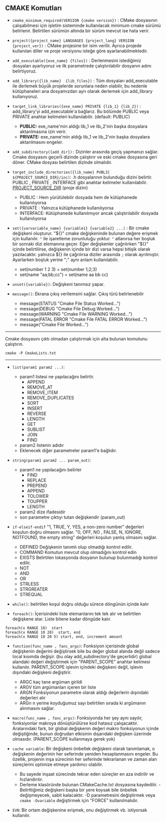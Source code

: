 ## CMAKE Komutları
- `cmake_minimum_required(VERSION {cmake version})` : CMake dosyasının çalışabilmesi için işletim sisteminde kullanılacak minimum cmake sürümü belirlenir. Belirtilen sürümün altında bir sürüm mevcut ise hata verir.

- `project({project_name} LANGUAGES {project_lang} VERSION {project_ver})` : CMake projesine bir isim verilir. Ayrıca projede kullanılan diller ve proje versiyonu isteğe göre ayarlanabilmektedir.

- `add_executable({exe_name} {files})` : Derlenmesini istediğimiz dosyaları ayarlıyoruz ve ilk parametrede çalıştırılabilir dosyanın adını belirtiyoruz.

- `add_library({lib_name}  {lib_files})` : Tüm dosyaları add_executable ile derlemek büyük projelerde sorunlara neden olabilir, bu nedenle kütüphaneleri ana dosyamızdan ayrı olarak derlemek için add_library kullanıyoruz.

- `target_link_libraries({exe_name} PRIVATE {lib_1} {lib_2})` : add_library'yi add_executable'a bağlarız. Bu bölümde PUBLIC veya PRIVATE anahtar kelimeleri kullanılabilir. (default: PUBLIC)
  - **PUBLIC:** exe_name'min aldığı lib_1 ve lib_2'nin başka dosyalara aktarılmasına izin verir.
  - **PRIVATE:** exe_name'min aldığı lib_1 ve lib_2'nin başka dosyalara aktarılmasını engeler.

- `add_subdirectory({add_dir}):` Dizinler arasında geçiş yapmanızı sağlar. Cmake dosyasını geçerli dizinde çalıştırır ve eski cmake dosyasına geri döner. CMake dosyası belirtilen dizinde olmalıdır.

- `target_include_directories({lib_name} PUBLIC ${PROJECT_SOURCE_DIR}/inc)`: .h dosyalarının bulunduğu dizini belirtir. PUBLIC , PRIVATE , INTERFACE gibi anahtar kelimeler kullanılabilir. <u>PROJECT_SOURCE_DIR</u> (proje dizini)
  - PUBLIC : Hem yürütülebilir dosyada hem de kütüphanede kullanılıyorsa
  - PRIVATE : Yalnızca kütüphanede kullanılıyorsa
  - INTERFACE: Kütüphanede kullanılmıyor ancak çalıştırılabilir dosyada kullanılıyorsa

- `set({varvariable_name} {variable1} {variable2} ...)` : Bir cmake değişkeni oluşturur. "\${}" cmake değişkeninde bulunan değere erişmek için kullanılır. `"` ile işaretleme zorunluluğu yoktur. `"` atlanırsa her boşluk bir sonraki dizi elemanına geçer. Eğer değişkenler çağrılırken "\${}" içinde belirtilirse, değişkenin içinde bir dizi varsa hepsi bitişik olarak yazılacaktır. yalnızca ${} ile çağrılırsa diziler arasında `;` olarak ayrılmıştır. Ayarlarken boşluk yerine ";" aynı anlam kullanılabilir.
  - set(number 1 2 3) = set(number 1;2;3)
  - set(name "aa;bb;cc") = set(name aa bb cc)

- `unset({variable})`: Değişkeni tanımsız yapar.

- `message()`: Ekrana çıkış verilemsini sağlar. Çıkış türü belirlenebilir
  - message(STATUS "Cmake File Status Worked...")
  - message(DEBUG "Cmake File Debug Worked...")
  - message(WARNING "Cmake File WARNING Worked...")
  - message(FATAL ERROR "Cmake File FATAL ERROR Worked...")
  - message("Cmake File Worked...") 

---
Cmake dosyasını çıktı olmadan çalıştırmak için alta bulunan komutunu çalıştırın.
```
cmake -P CmakeLists.txt
```
---
- `list(param1 param2 ...)`: 
  - param1 listesi ne yapılacağını belirtir.
      - APPEND
      - REMOVE_AT
      - REMOVE_ITEM
      - REMOVE_DUPLICATES
      - SORT
      - INSERT
      - REVERSE
      - LENGTH
      - GET
      - SUBLIST
      - JOIN
      - FIND
  - param2 listenin adıdır
  - Eklenecek diğer parametreler param1'e bağlıdır.
- `string(param1 param2 ... param_out)`: 
  - param1 ne yapılacağını belirler
      - FIND
      - REPLACE
      - PREPEND
      - APPEND
      - TOLOWER
      - TOUPPER
      - LENGTH
  - param2 dize ifadesidir
  - son parametre çıktıyı tutan değişkendir (param_out)

- `if-elseif-endif` ​​"1, TRUE, Y, YES, a non-zero number" değerleri koşulun doğru olmasını sağlar. ​​"0, OFF, NO , FALSE, N, IGNORE, NOTFOUND, the empty string" değerleri koşulun yanlış olmasını sağlar.
  - DEFINED Değişkenin tanımlı olup olmadığı kontrol edilir.
  - COMMAND Komutun mevcut olup olmadığını kontrol edin
  - EXISTS  Belirtilen lokasyonda dosyanın bulunup bulunmadığı kontrol edilir.
  - NOT
  - AND
  - OR
  - STRLESS
  - STRGREATER
  - STREQUAL

- `while()`: belirtilen koşul doğru olduğu sürece döngünün içinde kalır

- `foreach()`: İçerisindeki liste elemanlarını tek tek alır ve belirtilen değişkene atar. Liste bitene kadar döngüde kalır.

```
foreach(x RANGE 10)  start
foreach(x RANGE 10 20)  start, end
foreach(x RANGE 10 20 5) start, end, increment amount
```

- `function(func_name , fanc_args)`: Fonksiyon içerisinde global değişkenin değerini değiştirsek bile bu değer global alanda değil sadece local kısımda değişir. (bu olay add_subdirectory'de geçerlidir) global alandaki değeri değiştirmek için "PARENT_SCOPE" anahtar kelimesi kullanılır. PARENT_SCOPE işlevin içindeki değişkeni değil, işlevin dışındaki değişkeni değiştirir.
  - ARGC kaç tane argüman girildi
  - ARGV tüm argümanları içeren bir liste
  - ARGN Fonksiyonun parametre olarak aldığı değerlerin dışındaki değerleri alır
  - ARGn n yerine koyduğumuz sayı belirtilen sırada ki argümanın alınmasını sağlar.

- `macro(func_name , fanc_args)`: Fonksiyonda her şey aynı sayılır, fonksiyonlar makroya dönüştürülürse kod hatasız çalışacaktır. Aralarındaki fark, bir global değişkenin değeri makro fonksiyonun içinde değiştiğinde, bunun doğrudan etkisinin dışarıdaki değişken üzerinde olmasıdır. (PARENT_SCOPE kullanmaya gerek yok)

- `cache variable`: Bir değişkeni önbellek değişkeni olarak tanımlamak, o değişkenin değerinin her seferinde yeniden hesaplanmasını  engeler. Bu özellik, projenin inşa sürecinin her seferinde tekrarlanan ve zaman alan süreçlerini optimize etmeye yardımcı olabilir. 
  - Bu sayede inşaat sürecinde tekrar eden süreçler en aza indirilir ve hızlandırılır.
  - Derleme klasöründe bulunan CMakeCache.txt dosyasına kaydedilir.
  -Belirttiğimiz değişkeni başka bir yere koysak bile önbellek değişmeyecek, sabit kalacaktır. -D parametresini değiştirmek veya `cmake -Dvariable` değiştirmek için "FORCE" kullanılmalıdır.

- `EVN`: Bir ortam değişkenine erişmek, onu değiştirmek vb. istiyorsak kullanılır. 
